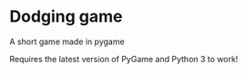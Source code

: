 # Dodging game
A short game made in pygame

Requires the latest version of PyGame and Python 3 to work!
